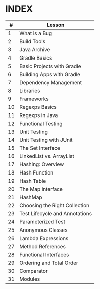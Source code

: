 # INDEX

| #   | Lesson                        |
| --- | ----------------------------- |
| 1   | What is a Bug          |
| 2   | Build Tools                 |
| 3   | Java Archive |
| 4   | Gradle Basics                 |
| 5   | Basic Projects with Gradle           |
| 6   | Building Apps with Gradle             |
| 7   | Dependency Management                     |
| 8   | Libraries                           |
| 9   | Frameworks                              |
| 10  | Regexps Basics                              |
| 11  | Regexps in Java                              |
| 12  | Functional Testing                    |
| 13  | Unit Testing                        |
| 14  | Unit Testing with JUnit                               |
| 15  | The Set Interface                           |
| 16  | LinkedList vs. ArrayList                          |
| 17    | Hashing: Overview                       |
| 18    | Hash Function                              |
| 19    | Hash Table                              |
| 20    | The Map interface                              |
| 21    | HashMap                              |
| 22    | Choosing the Right Collection                              |
| 23    | Test Lifecycle and Annotations                              |
| 24    | Parameterized Test                              |
| 25    | Anonymous Classes                            |
| 26    | Lambda Expressions                            |
| 27    | Method References                           |
| 28    | Functional Interfaces                            |
| 29    | Ordering and Total Order                            |
| 30    | Comparator                            |
| 31    | Modules                            |
